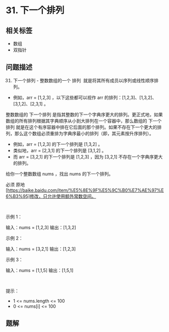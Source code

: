 
# 31. 下一个排列

## 相关标签

- 数组
- 双指针

## 问题描述 

31. 下一个排列 - 整数数组的一个 排列  就是将其所有成员以序列或线性顺序排列。

 * 例如，arr = [1,2,3] ，以下这些都可以视作 arr 的排列：[1,2,3]、[1,3,2]、[3,1,2]、[2,3,1] 。

整数数组的 下一个排列 是指其整数的下一个字典序更大的排列。更正式地，如果数组的所有排列根据其字典顺序从小到大排列在一个容器中，那么数组的 下一个排列 就是在这个有序容器中排在它后面的那个排列。如果不存在下一个更大的排列，那么这个数组必须重排为字典序最小的排列（即，其元素按升序排列）。

 * 例如，arr = [1,2,3] 的下一个排列是 [1,3,2] 。
 * 类似地，arr = [2,3,1] 的下一个排列是 [3,1,2] 。
 * 而 arr = [3,2,1] 的下一个排列是 [1,2,3] ，因为 [3,2,1] 不存在一个字典序更大的排列。

给你一个整数数组 nums ，找出 nums 的下一个排列。

必须 原地 [https://baike.baidu.com/item/%E5%8E%9F%E5%9C%B0%E7%AE%97%E6%B3%95]修改，只允许使用额外常数空间。

 

示例 1：


输入：nums = [1,2,3]
输出：[1,3,2]


示例 2：


输入：nums = [3,2,1]
输出：[1,2,3]


示例 3：


输入：nums = [1,1,5]
输出：[1,5,1]


 

提示：

 * 1 <= nums.length <= 100
 * 0 <= nums[i] <= 100

## 题解


```ts

````